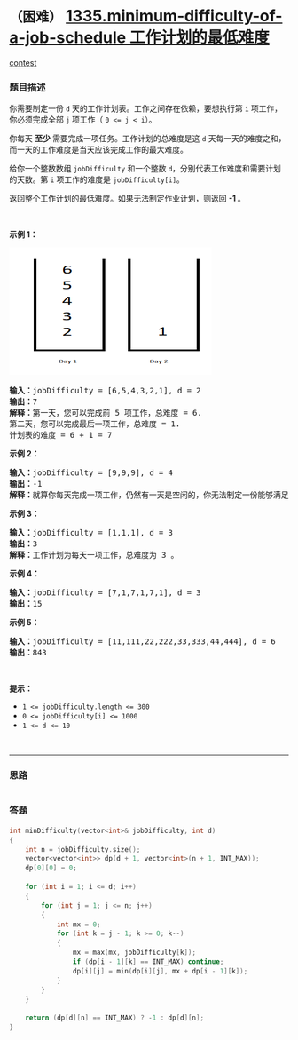 # `（困难）` [1335.minimum-difficulty-of-a-job-schedule 工作计划的最低难度](https://leetcode-cn.com/problems/minimum-difficulty-of-a-job-schedule/)

[contest](https://leetcode-cn.com/contest/weekly-contest-173/problems/minimum-difficulty-of-a-job-schedule/)

### 题目描述
<p>你需要制定一份&nbsp;<code>d</code>&nbsp;天的工作计划表。工作之间存在依赖，要想执行第&nbsp;<code>i</code>&nbsp;项工作，你必须完成全部&nbsp;<code>j</code>&nbsp;项工作（&nbsp;<code>0 &lt;= j &lt; i</code>）。</p>
<p>你每天 <strong>至少</strong>&nbsp;需要完成一项任务。工作计划的总难度是这&nbsp;<code>d</code>&nbsp;天每一天的难度之和，而一天的工作难度是当天应该完成工作的最大难度。</p>
<p>给你一个整数数组&nbsp;<code>jobDifficulty</code>&nbsp;和一个整数&nbsp;<code>d</code>，分别代表工作难度和需要计划的天数。第&nbsp;<code>i</code>&nbsp;项工作的难度是&nbsp;<code>jobDifficulty[i]</code>。</p>
<p>返回整个工作计划的最低难度。如果无法制定作业计划，则返回&nbsp;<strong>-1&nbsp;</strong>。</p>
<p>&nbsp;</p>
<p><strong>示例 1：</strong></p>
<p><img alt="" src="./untitled.png" style="height: 230px; width: 365px;"></p>
<pre><strong>输入：</strong>jobDifficulty = [6,5,4,3,2,1], d = 2
<strong>输出：</strong>7
<strong>解释：</strong>第一天，您可以完成前 5 项工作，总难度 = 6.
第二天，您可以完成最后一项工作，总难度 = 1.
计划表的难度 = 6 + 1 = 7 
</pre>

<p><strong>示例 2：</strong></p>
<pre><strong>输入：</strong>jobDifficulty = [9,9,9], d = 4
<strong>输出：</strong>-1
<strong>解释：</strong>就算你每天完成一项工作，仍然有一天是空闲的，你无法制定一份能够满足既定工作时间的计划表。
</pre>

<p><strong>示例 3：</strong></p>
<pre><strong>输入：</strong>jobDifficulty = [1,1,1], d = 3
<strong>输出：</strong>3
<strong>解释：</strong>工作计划为每天一项工作，总难度为 3 。
</pre>

<p><strong>示例 4：</strong></p>
<pre><strong>输入：</strong>jobDifficulty = [7,1,7,1,7,1], d = 3
<strong>输出：</strong>15
</pre>

<p><strong>示例 5：</strong></p>
<pre><strong>输入：</strong>jobDifficulty = [11,111,22,222,33,333,44,444], d = 6
<strong>输出：</strong>843
</pre>

<p>&nbsp;</p>
<p><strong>提示：</strong></p>
<ul>
	<li><code>1 &lt;= jobDifficulty.length &lt;= 300</code></li>
	<li><code>0 &lt;=&nbsp;jobDifficulty[i] &lt;= 1000</code></li>
	<li><code>1 &lt;= d &lt;= 10</code></li>
</ul>

​            

---
### 思路
```

```



### 答题
``` C++
int minDifficulty(vector<int>& jobDifficulty, int d)
{
	int n = jobDifficulty.size();
	vector<vector<int>> dp(d + 1, vector<int>(n + 1, INT_MAX));
	dp[0][0] = 0;

	for (int i = 1; i <= d; i++)
	{
		for (int j = 1; j <= n; j++)
		{
			int mx = 0;
			for (int k = j - 1; k >= 0; k--)
			{
				mx = max(mx, jobDifficulty[k]);
				if (dp[i - 1][k] == INT_MAX) continue;
				dp[i][j] = min(dp[i][j], mx + dp[i - 1][k]);
			}
		}
	}

	return (dp[d][n] == INT_MAX) ? -1 : dp[d][n];
}
```




